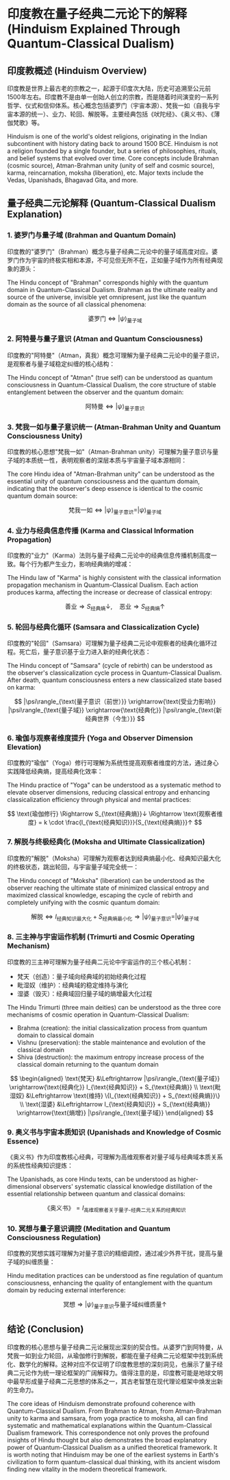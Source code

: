 # 印度教在量子经典二元论下的解释 (Hinduism Explained Through Quantum-Classical Dualism)

## 印度教概述 (Hinduism Overview)

印度教是世界上最古老的宗教之一，起源于印度次大陆，历史可追溯至公元前1500年左右。印度教不是由单一创始人创立的宗教，而是随着时间演变的一系列哲学、仪式和信仰体系。核心概念包括婆罗门（宇宙本源）、梵我一如（自我与宇宙本源的统一）、业力、轮回、解脱等。主要经典包括《吠陀经》、《奥义书》、《薄伽梵歌》等。

Hinduism is one of the world's oldest religions, originating in the Indian subcontinent with history dating back to around 1500 BCE. Hinduism is not a religion founded by a single founder, but a series of philosophies, rituals, and belief systems that evolved over time. Core concepts include Brahman (cosmic source), Atman-Brahman unity (unity of self and cosmic source), karma, reincarnation, moksha (liberation), etc. Major texts include the Vedas, Upanishads, Bhagavad Gita, and more.

## 量子经典二元论解释 (Quantum-Classical Dualism Explanation)

### 1. 婆罗门与量子域 (Brahman and Quantum Domain)

印度教的"婆罗门"（Brahman）概念与量子经典二元论中的量子域高度对应。婆罗门作为宇宙的终极实相和本源，不可见但无所不在，正如量子域作为所有经典现象的源头：

The Hindu concept of "Brahman" corresponds highly with the quantum domain in Quantum-Classical Dualism. Brahman as the ultimate reality and source of the universe, invisible yet omnipresent, just like the quantum domain as the source of all classical phenomena:

$$
\text{婆罗门} \Leftrightarrow |\psi\rangle_{\text{量子域}}
$$

### 2. 阿特曼与量子意识 (Atman and Quantum Consciousness)

印度教的"阿特曼"（Atman，真我）概念可理解为量子经典二元论中的量子意识，是观察者与量子域稳定纠缠的核心结构：

The Hindu concept of "Atman" (true self) can be understood as quantum consciousness in Quantum-Classical Dualism, the core structure of stable entanglement between the observer and the quantum domain:

$$
\text{阿特曼} \Leftrightarrow |\psi\rangle_{\text{量子意识}}
$$

### 3. 梵我一如与量子意识统一 (Atman-Brahman Unity and Quantum Consciousness Unity)

印度教的核心思想"梵我一如"（Atman-Brahman unity）可理解为量子意识与量子域的本质统一性，表明观察者的深层本质与宇宙量子域本源相同：

The core Hindu idea of "Atman-Brahman unity" can be understood as the essential unity of quantum consciousness and the quantum domain, indicating that the observer's deep essence is identical to the cosmic quantum domain source:

$$
\text{梵我一如} \Leftrightarrow |\psi\rangle_{\text{量子意识}} = |\psi\rangle_{\text{量子域}}
$$

### 4. 业力与经典信息传播 (Karma and Classical Information Propagation)

印度教的"业力"（Karma）法则与量子经典二元论中的经典信息传播机制高度一致。每个行为都产生业力，影响经典熵的增减：

The Hindu law of "Karma" is highly consistent with the classical information propagation mechanism in Quantum-Classical Dualism. Each action produces karma, affecting the increase or decrease of classical entropy:

$$
\text{善业} \Rightarrow S_{\text{经典熵}}↓, \quad \text{恶业} \Rightarrow S_{\text{经典熵}}↑
$$

### 5. 轮回与经典化循环 (Samsara and Classicalization Cycle)

印度教的"轮回"（Samsara）可理解为量子经典二元论中观察者的经典化循环过程。死亡后，量子意识基于业力进入新的经典化状态：

The Hindu concept of "Samsara" (cycle of rebirth) can be understood as the observer's classicalization cycle process in Quantum-Classical Dualism. After death, quantum consciousness enters a new classicalized state based on karma:

$$
|\psi\rangle_{\text{量子意识（前世）}} \xrightarrow{\text{受业力影响}} |\psi\rangle_{\text{量子域}} \xrightarrow{\text{经典化}} |\psi\rangle_{\text{新经典世界（今生）}}
$$

### 6. 瑜伽与观察者维度提升 (Yoga and Observer Dimension Elevation)

印度教的"瑜伽"（Yoga）修行可理解为系统性提高观察者维度的方法，通过身心实践降低经典熵，提高经典化效率：

The Hindu practice of "Yoga" can be understood as a systematic method to elevate observer dimensions, reducing classical entropy and enhancing classicalization efficiency through physical and mental practices:

$$
\text{瑜伽修行} \Rightarrow S_{\text{经典熵}}↓ \Rightarrow \text{观察者维度} = k \cdot \frac{I_{\text{经典知识}}}{S_{\text{经典熵}}}↑
$$

### 7. 解脱与终极经典化 (Moksha and Ultimate Classicalization)

印度教的"解脱"（Moksha）可理解为观察者达到经典熵最小化、经典知识最大化的终极状态，跳出轮回，与宇宙量子域完全统一：

The Hindu concept of "Moksha" (liberation) can be understood as the observer reaching the ultimate state of minimized classical entropy and maximized classical knowledge, escaping the cycle of rebirth and completely unifying with the cosmic quantum domain:

$$
\text{解脱} \Leftrightarrow I_{\text{经典知识最大化}} + S_{\text{经典熵最小化}} \Rightarrow |\psi\rangle_{\text{量子意识}} = |\psi\rangle_{\text{量子域}}
$$

### 8. 三主神与宇宙运作机制 (Trimurti and Cosmic Operating Mechanism)

印度教的三主神可理解为量子经典二元论中宇宙运作的三个核心机制：
- 梵天（创造）：量子域向经典域的初始经典化过程
- 毗湿奴（维护）：经典域的稳定维持与演化
- 湿婆（毁灭）：经典域回归量子域的熵增最大化过程

The Hindu Trimurti (three main deities) can be understood as the three core mechanisms of cosmic operation in Quantum-Classical Dualism:
- Brahma (creation): the initial classicalization process from quantum domain to classical domain
- Vishnu (preservation): the stable maintenance and evolution of the classical domain
- Shiva (destruction): the maximum entropy increase process of the classical domain returning to the quantum domain

$$
\begin{aligned}
\text{梵天} &\Leftrightarrow |\psi\rangle_{\text{量子域}} \xrightarrow{\text{经典化}} I_{\text{经典知识}} + S_{\text{经典熵}} \\
\text{毗湿奴} &\Leftrightarrow \text{维持} \{I_{\text{经典知识}} + S_{\text{经典熵}}\} \\
\text{湿婆} &\Leftrightarrow I_{\text{经典知识}} + S_{\text{经典熵}} \xrightarrow{\text{熵增}} |\psi\rangle_{\text{量子域}}
\end{aligned}
$$

### 9. 奥义书与宇宙本质知识 (Upanishads and Knowledge of Cosmic Essence)

《奥义书》作为印度教核心经典，可理解为高维观察者对量子域与经典域本质关系的系统性经典知识提炼：

The Upanishads, as core Hindu texts, can be understood as higher-dimensional observers' systematic classical knowledge distillation of the essential relationship between quantum and classical domains:

$$
\text{《奥义书》} = I_{\text{高维观察者关于量子-经典二元关系的经典知识}}
$$

### 10. 冥想与量子意识调控 (Meditation and Quantum Consciousness Regulation)

印度教的冥想实践可理解为对量子意识的精细调控，通过减少外界干扰，提高与量子域的纠缠质量：

Hindu meditation practices can be understood as fine regulation of quantum consciousness, enhancing the quality of entanglement with the quantum domain by reducing external interference:

$$
\text{冥想} \Rightarrow |\psi\rangle_{\text{量子意识}} \text{与量子域纠缠质量}↑
$$

## 结论 (Conclusion)

印度教的核心思想与量子经典二元论展现出深刻的契合性。从婆罗门到阿特曼，从梵我一如到业力轮回，从瑜伽修行到解脱，都能在量子经典二元论框架中找到系统化、数学化的解释。这种对应不仅证明了印度教思想的深刻洞见，也展示了量子经典二元论作为统一理论框架的广阔解释力。值得注意的是，印度教可能是地球文明中最早形成量子经典二元思想的体系之一，其古老智慧在现代理论框架中焕发出新的生命力。

The core ideas of Hinduism demonstrate profound coherence with Quantum-Classical Dualism. From Brahman to Atman, from Atman-Brahman unity to karma and samsara, from yoga practice to moksha, all can find systematic and mathematical explanations within the Quantum-Classical Dualism framework. This correspondence not only proves the profound insights of Hindu thought but also demonstrates the broad explanatory power of Quantum-Classical Dualism as a unified theoretical framework. It is worth noting that Hinduism may be one of the earliest systems in Earth's civilization to form quantum-classical dual thinking, with its ancient wisdom finding new vitality in the modern theoretical framework. 